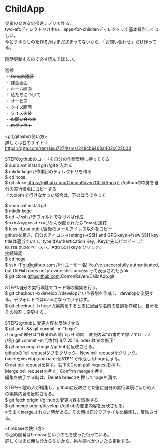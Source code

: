 # ChildApp
児童の交通安全推進アプリを作る。<br>
two-afcディレクトリの中の、apps-for-childrenディレクトリで基本操作してほしい。<br>
今どうゆうものを作るかはまだ決まってないから、「お問い合わせ」だけ作ってる。<br>
<br>
随時更新するので必ず読んでほしい。<br>
<br>
進捗<br>
・<del> Google認証 </del> <br>
・ 課金画面 <br>
・ ホーム画面 <br>
・ 私たちについて <br>
・ サービス <br>
・ クイズ画面 <br>
・ クイズ実装 <br>
・<del> お問い合わせ </del> <br>
・<del> ログアウト </del> <br>
<br>
<git,githubの使い方><br>
詳しくは右のサイト→ https://qiita.com/renesisu727/items/248cb9468a402c622003 <br>
<br>
STEP0:githubのコードを自分の作業環境に持ってくる<br>
$ sudo apt install git //gitを入れる<br>
$ mkdir hoge //作業用のディレクトリを作る<br>
$ cd hoge<br>
$ git clone https://github.com/ComonRaven/ChildApp.git //githubの中身を自分の実行環境にコピーする<br>
上のcloneで行けなかった場合は、下のほうでやって<br> <br>
$ sudo apt install git <br>
$ mkdir hoge <br>
$ cd ~/.ssh //デフォルトでなければ作成 <br>
$ ssh-keygen -t rsa //なんか聞かれたらEnterを連打 <br>
$ less id_rsa.pub //最後のメールアドレス以外をコピー <br>
githubを開き、自分のアイコン→settings→SSH and GPG keys→New SSH key <br>
titleは適当でいい。typeはAuthentication Key。Keyに先ほどコピーしたid_rsa.pubをペースト。Add SSH keyをクリック。<br>
接続確認 <br>
$ cd hoge <br>
$ ssh -T git@github.com //Hi ユーザー名! You've successfully authenticated, but GitHub does not provide shell access.って表示されたらok <br>
$ git clone git@github.com:ComonRaven/ChildApp.git <br>
<br>
STEP1:自分の実行環境でコード等の編集を行う。<br>
$ git checkout -b develop //developという役割を作成し、developに変更する。デフォルトではmainになっているはず。<br>
$ git checkout -b hoge //編集をするときに適当な名前の役割を作成し、自分をその役割に変更する。<br>
<br>
STEP2:githubに変更内容を反映させる<br>
$ git add . && git commit -m "hoge" <br>
// hogeの部分は"[自分の名前] 月/日 時間　変更内容"の書式で書いてほしい<br>
//例) git commit -m "[佑作] 8/7 20:16 index.htmlの修正"<br>
$ git push origin hoge //githubに反映させる。<br>
githubのPull requestタブをクリック。New pull requestをクリック。<br>
base:をdevelop,compare:をSTEP1で作成したhogeにする。<br>
Creat pull requestを押す。右下のCreat pull requestを押す。<br>
Merge pull requestを押す。Confirm mergeを押す。<br>
編集を終了する時は、Delete branchを押してhogeを消す。<br>

STEP++:他の人が編集し、githubに反映させた後に自分の実行環境にほかの人の編集内容を反映させる。<br>
$ git fetch origin //githubの変更内容を取得する<br>
$ git merge origin/develop //githubの変更内容を反映させる。<br>
※うまくmergeされない時がある。その時は自分でファイルを編集し、反映させる。<br>

<firebaseの使い方><br>
今回の開発はfirebaseというのもを使った行っている。<br>
詳しくはまだ俺も分からないから、色々調べがついたら更新する。<br>
